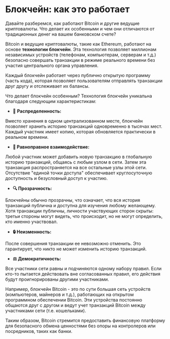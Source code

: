 # Блокчейн: как это работает

Давайте разберемся, как работают Bitcoin и другие ведущие криптовалюты. Что делает их особенными и чем они отличаются от традиционных денег на вашем банковском счете?

Bitcoin и ведущие криптовалюты, такие как Ethereum, работают на основе **технологии блокчейн**. Эта технология позволяет миллионам независимых устройств (телефонам, компьютерам, серверам и т.д.) безопасно совершать транзакции в режиме реального времени без участия центрального органа управления.

Каждый блокчейн работает через публично открытую программу (часть кода), которая позволяет пользователям отправлять транзакции друг другу и отслеживает их балансы.

Что делает блокчейн особенным?
Технология блокчейн уникальна благодаря следующим характеристикам:

- 📡 **Распределенность:**

Вместо хранения в одном централизованном месте, блокчейн позволяет хранить историю транзакций одновременно в тысячах мест. Каждый участник имеет копию, которая обновляется практически в реальном времени.

- **🔗 Равноправное взаимодействие:**

Любой участник может добавить новую транзакцию в глобальную историю транзакций, общаясь с любым узлом в сети. Затем эта транзакция распространяется на все остальные узлы этой сети. Отсутствие "единой точки доступа" обеспечивает круглосуточную доступность и безусловный доступ к участию.

- **🔍 Прозрачность:**

Блокчейны обычно прозрачны, что означает, что вся история транзакций публична и доступна для изучения любому желающему. Хотя транзакции публичны, личности участвующих сторон скрыты: третьи стороны могут видеть, что происходит, но не могут определить, кто именно участвовал.

- **🔒 Неизменность:**

После совершения транзакции ее невозможно отменить. Это гарантирует, что никто не может изменить историю транзакций.

- **⚖️ Демократичность:**

Все участники сети равны и подчиняются одному набору правил. Если кто-то пытается действовать вне согласованных правил, его действия будут проигнорированы другими участниками.

Например, блокчейн Bitcoin - это по сути большая сеть устройств (компьютеров, майнеров и т.д.), работающих на открытом программном обеспечении Bitcoin. Эти устройства постоянно общаются друг с другом и ведут учет транзакций Bitcoin между участниками сети (т.е. кошельками).

Таким образом, Bitcoin стремится предоставить финансовую платформу для безопасного обмена ценностями без опоры на контролеров или посредников, таких как банки.